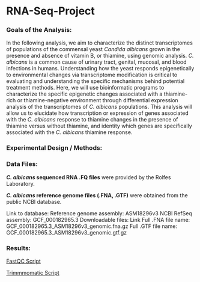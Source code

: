 # RNA-Seq-Project
<h3>Goals of the Analysis:</h3>
<p>In the following analysis, we aim to characterize the distinct transcriptomes of populations of the commensal yeast <i>Candida albicans</i> grown in the presence and absence of vitamin B, or thiamine, using genomic analysis. <i>C. albicans</i> is a common cause of urinary tract, genital, mucosal, and blood infections in humans. Understanding how the yeast responds epigenetically to environmental changes via transcriptome modification is critical to evaluating and understanding the specific mechanisms behind potential treatment methods. Here, we will use bioinformatic programs to characterize the specific epigenetic changes associated with a thiamine-rich or thiamine-negative environment through differential expression analysis of the transcriptomes of <i>C. albicans</i> populations. This analysis will allow us to elucidate how transcription or expression of genes associated with the <i>C. albicans</i> response to thiamine changes in the presence of thiamine versus without thiamine, and identity which genes are specifically associated with the <i>C. albicans</i> thiamine response.</p>
<h3>Experimental Design / Methods:</h3>
<h3>Data Files:</h3>
<p><b><i>C. albicans</i> sequenced RNA .FQ files</b> were provided by the Rolfes Laboratory.</p>
<p><b><i>C. albicans</i> reference genome files (.FNA, .GTF)</b> were obtained from the public NCBI database.</p>
<p2>Link to database: </p2>
	Reference genome assembly: ASM18296v3
	NCBI RefSeq assembly: GCF_000182965.3
	Downloadable files: Link
	Full .FNA file name: GCF_000182965.3_ASM18296v3_genomic.fna.gz
	Full .GTF file name: GCF_000182965.3_ASM18296v3_genomic.gtf.gz
 
<h3>Results:</h3>


<a href=/fastqc.SBATCH> FastQC Script</a>

<a href=/trimmomatic.SBATCH> Trimmmomatic Script<a/>
